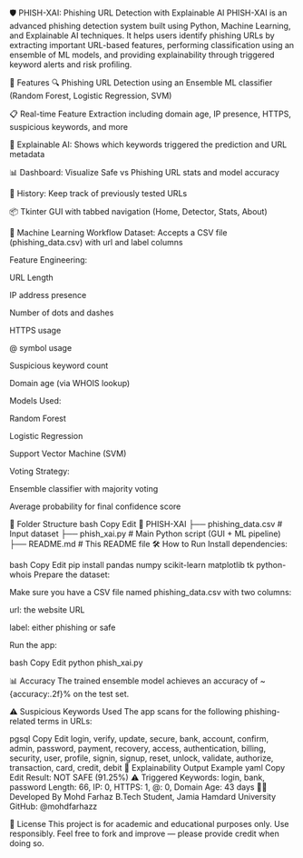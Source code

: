 🛡️ PHISH-XAI: Phishing URL Detection with Explainable AI
PHISH-XAI is an advanced phishing detection system built using Python, Machine Learning, and Explainable AI techniques. It helps users identify phishing URLs by extracting important URL-based features, performing classification using an ensemble of ML models, and providing explainability through triggered keyword alerts and risk profiling.

🚀 Features
🔍 Phishing URL Detection using an Ensemble ML classifier (Random Forest, Logistic Regression, SVM)

📋 Real-time Feature Extraction including domain age, IP presence, HTTPS, suspicious keywords, and more

🧠 Explainable AI: Shows which keywords triggered the prediction and URL metadata

📊 Dashboard: Visualize Safe vs Phishing URL stats and model accuracy

📝 History: Keep track of previously tested URLs

📦 Tkinter GUI with tabbed navigation (Home, Detector, Stats, About)

🧠 Machine Learning Workflow
Dataset: Accepts a CSV file (phishing_data.csv) with url and label columns

Feature Engineering:

URL Length

IP address presence

Number of dots and dashes

HTTPS usage

@ symbol usage

Suspicious keyword count

Domain age (via WHOIS lookup)

Models Used:

Random Forest

Logistic Regression

Support Vector Machine (SVM)

Voting Strategy:

Ensemble classifier with majority voting

Average probability for final confidence score

📂 Folder Structure
bash
Copy
Edit
📁 PHISH-XAI
├── phishing_data.csv        # Input dataset
├── phish_xai.py             # Main Python script (GUI + ML pipeline)
├── README.md                # This README file
🛠️ How to Run
Install dependencies:

bash
Copy
Edit
pip install pandas numpy scikit-learn matplotlib tk python-whois
Prepare the dataset:

Make sure you have a CSV file named phishing_data.csv with two columns:

url: the website URL

label: either phishing or safe

Run the app:

bash
Copy
Edit
python phish_xai.py


📊 Accuracy
The trained ensemble model achieves an accuracy of ~{accuracy:.2f}% on the test set.

⚠️ Suspicious Keywords Used
The app scans for the following phishing-related terms in URLs:

pgsql
Copy
Edit
login, verify, update, secure, bank, account, confirm, admin, password, payment,
recovery, access, authentication, billing, security, user, profile, signin,
signup, reset, unlock, validate, authorize, transaction, card, credit, debit
🔐 Explainability Output Example
yaml
Copy
Edit
Result: NOT SAFE (91.25%)
⚠ Triggered Keywords: login, bank, password
Length: 66, IP: 0, HTTPS: 1, @: 0, Domain Age: 43 days
🧑‍💻 Developed By
Mohd Farhaz
B.Tech Student, Jamia Hamdard University
GitHub: @mohdfarhazz

📘 License
This project is for academic and educational purposes only. Use responsibly.
Feel free to fork and improve — please provide credit when doing so.

